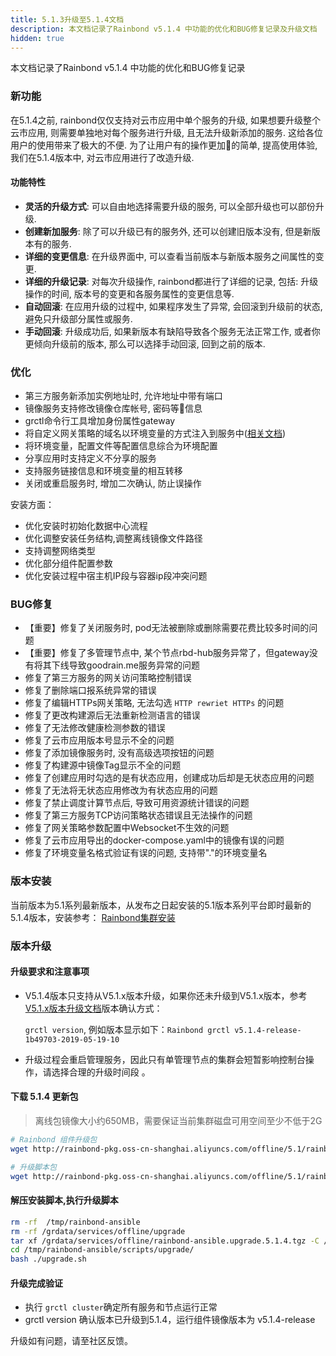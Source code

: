 ```yaml
---
title: 5.1.3升级至5.1.4文档
description: 本文档记录了Rainbond v5.1.4 中功能的优化和BUG修复记录及升级文档
hidden: true
---
```


本文档记录了Rainbond v5.1.4 中功能的优化和BUG修复记录

### 新功能

在5.1.4之前, rainbond仅仅支持对云市应用中单个服务的升级, 如果想要升级整个云市应用, 则需要单独地对每个服务进行升级, 且无法升级新添加的服务. 这给各位用户的使用带来了极大的不便. 为了让用户有的操作更加的简单, 提高使用体验, 我们在5.1.4版本中, 对云市应用进行了改造升级.

#### 功能特性

- **灵活的升级方式**: 可以自由地选择需要升级的服务, 可以全部升级也可以部份升级.
- **创建新加服务**: 除了可以升级已有的服务外, 还可以创建旧版本没有, 但是新版本有的服务.
- **详细的变更信息**: 在升级界面中, 可以查看当前版本与新版本服务之间属性的变更.
- **详细的升级记录**: 对每次升级操作, rainbond都进行了详细的记录, 包括: 升级操作的时间, 版本号的变更和各服务属性的变更信息等.
- **自动回滚**: 在应用升级的过程中, 如果程序发生了异常, 会回滚到升级前的状态, 避免只升级部分属性或服务.
- **手动回滚**: 升级成功后, 如果新版本有缺陷导致各个服务无法正常工作, 或者你更倾向升级前的版本, 那么可以选择手动回滚, 回到之前的版本.


### 优化

* 第三方服务新添加实例地址时, 允许地址中带有端口
* 镜像服务支持修改镜像仓库帐号, 密码等信息
* grctl命令行工具增加身份属性gateway
* 将自定义网关策略的域名以环境变量的方式注入到服务中([相关文档](https://www.rainbond.com/docs/user-manual/app-service-manage/service-env/))
* 将环境变量，配置文件等配置信息综合为环境配置
* 分享应用时支持定义不分享的服务
* 支持服务链接信息和环境变量的相互转移
* 关闭或重启服务时, 增加二次确认, 防止误操作

安装方面：
* 优化安装时初始化数据中心流程
* 优化调整安装任务结构,调整离线镜像文件路径
* 支持调整网络类型
* 优化部分组件配置参数
* 优化安装过程中宿主机IP段与容器ip段冲突问题

### BUG修复

- 【重要】修复了关闭服务时, pod无法被删除或删除需要花费比较多时间的问题
- 【重要】修复了多管理节点中, 某个节点rbd-hub服务异常了，但gateway没有将其下线导致goodrain.me服务异常的问题 
- 修复了第三方服务的网关访问策略控制错误 
- 修复了删除端口报系统异常的错误 
- 修复了编辑HTTPs网关策略, 无法勾选 `HTTP rewriet HTTPs` 的问题
- 修复了更改构建源后无法重新检测语言的错误
- 修复了无法修改健康检测参数的错误
- 修复了云市应用版本号显示不全的问题
- 修复了添加镜像服务时, 没有高级选项按钮的问题
- 修复了构建源中镜像Tag显示不全的问题
- 修复了创建应用时勾选的是有状态应用，创建成功后却是无状态应用的问题
- 修复了无法将无状态应用修改为有状态应用的问题
- 修复了禁止调度计算节点后, 导致可用资源统计错误的问题
- 修复了第三方服务TCP访问策略状态错误且无法操作的问题
- 修复了网关策略参数配置中Websocket不生效的问题
- 修复了云市应用导出的docker-compose.yaml中的镜像有误的问题
- 修复了环境变量名格式验证有误的问题, 支持带"."的环境变量名

### 版本安装

当前版本为5.1系列最新版本，从发布之日起安装的5.1版本系列平台即时最新的5.1.4版本，安装参考：
[Rainbond集群安装](https://www.rainbond.com/docs/quick-start/rainbond_install/)

### 版本升级

#### 升级要求和注意事项

- V5.1.4版本只支持从V5.1.x版本升级，如果你还未升级到V5.1.x版本，参考[V5.1.x版本升级文档](https://www.rainbond.com/docs/user-operations/upgrade/5.0.4-5.1.0/)版本确认方式：

   `grctl version`,  例如版本显示如下：`Rainbond grctl v5.1.4-release-1b49703-2019-05-19-10`  

- 升级过程会重启管理服务，因此只有单管理节点的集群会短暂影响控制台操作，请选择合理的升级时间段 。

#### 下载 5.1.4 更新包

> 离线包镜像大小约650MB，需要保证当前集群磁盘可用空间至少不低于2G

```bash
# Rainbond 组件升级包
wget http://rainbond-pkg.oss-cn-shanghai.aliyuncs.com/offline/5.1/rainbond.images.2019-05-20-5.1.4.tgz -O /grdata/services/offline/rainbond.images.upgrade.5.1.4.tgz

# 升级脚本包
wget http://rainbond-pkg.oss-cn-shanghai.aliyuncs.com/offline/5.1/rainbond-ansible.upgrade.5.1.4.tgz -O /grdata/services/offline/rainbond-ansible.upgrade.5.1.4.tgz
```

#### 解压安装脚本,执行升级脚本

```bash
rm -rf  /tmp/rainbond-ansible
rm -rf /grdata/services/offline/upgrade
tar xf /grdata/services/offline/rainbond-ansible.upgrade.5.1.4.tgz -C /tmp/
cd /tmp/rainbond-ansible/scripts/upgrade/
bash ./upgrade.sh
```

#### 升级完成验证

- 执行 `grctl cluster`确定所有服务和节点运行正常
- grctl version 确认版本已升级到5.1.4，运行组件镜像版本为 v5.1.4-release

升级如有问题，请至社区反馈。
